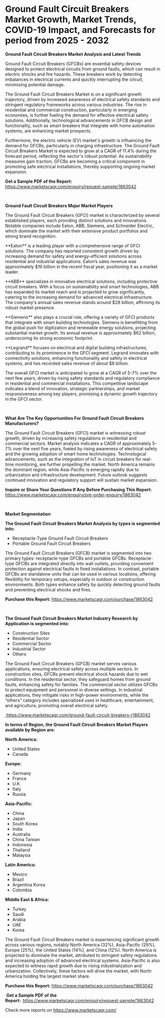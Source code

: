 <p><h1>Ground Fault Circuit Breakers Market Growth, Market Trends, COVID-19 Impact, and Forecasts for period from 2025 - 2032</h1></p><p><strong>Ground Fault Circuit Breakers Market Analysis and Latest Trends</strong></p>
<p><p>Ground Fault Circuit Breakers (GFCBs) are essential safety devices designed to protect electrical circuits from ground faults, which can result in electric shocks and fire hazards. These breakers work by detecting imbalances in electrical currents and quickly interrupting the circuit, minimizing potential damage.</p><p>The Ground Fault Circuit Breakers Market is on a significant growth trajectory, driven by increased awareness of electrical safety standards and stringent regulatory frameworks across various industries. The rise in residential and commercial construction, particularly in emerging economies, is further fueling the demand for effective electrical safety solutions. Additionally, technological advancements in GFCB design and functionality, such as smart breakers that integrate with home automation systems, are enhancing market prospects.</p><p>Furthermore, the electric vehicle (EV) market's growth is influencing the demand for GFCBs, particularly in charging infrastructure. The Ground Fault Circuit Breakers Market is expected to grow at a CAGR of 11.4% during the forecast period, reflecting the sector's robust potential. As sustainability measures gain traction, GFCBs are becoming a critical component in promoting safe electrical installations, thereby supporting ongoing market expansion.</p></p>
<p><strong>Get a Sample PDF of the Report:&nbsp;</strong> <a href="https://www.marketscagr.com/enquiry/request-sample/1863042?utm_campaign=2792&utm_medium=2&utm_source=Github&utm_content=ia&utm_term=06042025&utm_id=ground-fault-circuit-breakers">https://www.marketscagr.com/enquiry/request-sample/1863042</a></p>
<p>&nbsp;</p>
<p><strong>Ground Fault Circuit Breakers Major Market Players</strong></p>
<p><p>The Ground Fault Circuit Breakers (GFCI) market is characterized by several established players, each providing distinct solutions and innovations. Notable companies include Eaton, ABB, Siemens, and Schneider Electric, which dominate the market with their extensive product portfolios and strong brand recognition.</p><p>**Eaton** is a leading player with a comprehensive range of GFCI solutions. The company has reported consistent growth driven by increasing demand for safety and energy-efficient solutions across residential and industrial applications. Eaton’s sales revenue was approximately $19 billion in the recent fiscal year, positioning it as a market leader.</p><p>**ABB** specializes in innovative electrical solutions, including protective circuit breakers. With a focus on sustainability and smart technologies, ABB has expanded its market reach and is projected to grow significantly, catering to the increasing demand for advanced electrical infrastructure. The company's annual sales revenue stands around $28 billion, affirming its robust market presence.</p><p>**Siemens** also plays a crucial role, offering a variety of GFCI products that integrate with smart building technologies. Siemens is benefitting from the global push for digitization and renewable energy solutions, projecting substantial market growth. Its annual revenue is approximately $62 billion, underscoring its strong economic footprint.</p><p>**Legrand** focuses on electrical and digital building infrastructures, contributing to its prominence in the GFCI segment. Legrand innovates with connectivity solutions, enhancing functionality and safety in electrical systems, and has recorded sales revenue of about $8 billion.</p><p>The overall GFCI market is anticipated to grow at a CAGR of 5-7% over the next few years, driven by rising safety standards and regulatory compliance in residential and commercial installations. This competitive landscape indicates a blend of innovation, strategic partnerships, and market responsiveness among key players, promising a dynamic growth trajectory in the GFCI sector.</p></p>
<p>&nbsp;</p>
<p><strong>What Are The Key Opportunities For Ground Fault Circuit Breakers Manufacturers?</strong></p>
<p><p>The Ground Fault Circuit Breakers (GFCI) market is witnessing robust growth, driven by increasing safety regulations in residential and commercial sectors. Market analysis indicates a CAGR of approximately 5-7% over the next five years, fueled by rising awareness of electrical safety and the growing adoption of smart home technologies. Technological advancements, such as the integration of IoT in circuit breakers for real-time monitoring, are further propelling the market. North America remains the dominant region, while Asia-Pacific is emerging rapidly due to urbanization and infrastructure development. Future outlook suggests continued innovation and regulatory support will sustain market expansion.</p></p>
<p><strong>Inquire or Share Your Questions If Any Before Purchasing This Report:</strong> <a href="https://www.marketscagr.com/enquiry/pre-order-enquiry/1863042?utm_campaign=2792&utm_medium=2&utm_source=Github&utm_content=ia&utm_term=06042025&utm_id=ground-fault-circuit-breakers">https://www.marketscagr.com/enquiry/pre-order-enquiry/1863042</a></p>
<p>&nbsp;</p>
<p><strong>Market Segmentation</strong></p>
<p><strong>The Ground Fault Circuit Breakers Market Analysis by types is segmented into:</strong></p>
<p><ul><li>Receptacle-Type Ground Fault Circuit Breakers</li><li>Portable Ground Fault Circuit Breakers</li></ul></p>
<p><p>The Ground Fault Circuit Breakers (GFCB) market is segmented into two primary types: receptacle-type GFCBs and portable GFCBs. Receptacle-type GFCBs are integrated directly into wall outlets, providing convenient protection against electrical faults in fixed installations. In contrast, portable GFCBs are standalone units that can be used in various locations, offering flexibility for temporary setups, especially in outdoor or construction environments. Both types enhance safety by quickly detecting ground faults and preventing electrical shocks and fires.</p></p>
<p><strong>Purchase this Report:&nbsp;</strong><a href="https://www.marketscagr.com/purchase/1863042?utm_campaign=2792&utm_medium=2&utm_source=Github&utm_content=ia&utm_term=06042025&utm_id=ground-fault-circuit-breakers">https://www.marketscagr.com/purchase/1863042</a></p>
<p>&nbsp;</p>
<p><strong>The Ground Fault Circuit Breakers Market Industry Research by Application is segmented into:</strong></p>
<p><ul><li>Construction Sites</li><li>Residential Sector</li><li>Commercial Sector</li><li>Industrial Sector</li><li>Others</li></ul></p>
<p><p>The Ground Fault Circuit Breakers (GFCB) market serves various applications, ensuring electrical safety across multiple sectors. In construction sites, GFCBs prevent electrical shock hazards due to wet conditions. In the residential sector, they safeguard homes from ground faults, enhancing safety for families. The commercial sector utilizes GFCBs to protect equipment and personnel in diverse settings. In industrial applications, they mitigate risks in high-power environments, while the “others” category includes specialized uses in healthcare, entertainment, and agriculture, promoting overall electrical safety.</p></p>
<p><a href="https://www.marketscagr.com/ground-fault-circuit-breakers-r1863042?utm_campaign=2792&utm_medium=2&utm_source=Github&utm_content=ia&utm_term=06042025&utm_id=ground-fault-circuit-breakers">&nbsp;https://www.marketscagr.com/ground-fault-circuit-breakers-r1863042</a></p>
<p><strong>In terms of Region, the Ground Fault Circuit Breakers Market Players available by Region are:</strong></p>
<p>
    <p> <strong> North America: </strong>
        <ul>
            <li>United States</li>
            <li>Canada</li>
        </ul>
        </p> 
    <p> <strong> Europe: </strong>
        <ul>
            <li>Germany</li>
            <li>France</li>
            <li>U.K.</li>
            <li>Italy</li>
            <li>Russia</li>
        </ul>
        </p> 
    <p> <strong> Asia-Pacific: </strong>
        <ul>
            <li>China</li>
            <li>Japan</li>
            <li>South Korea</li>
            <li>India</li>
            <li>Australia</li>
            <li>China Taiwan</li>
            <li>Indonesia</li>
            <li>Thailand</li>
            <li>Malaysia</li>
        </ul>
        </p> 
    <p> <strong> Latin America: </strong>
        <ul>
            <li>Mexico</li>
            <li>Brazil</li>
            <li>Argentina Korea</li>
            <li>Colombia</li>
        </ul>
        </p> 
    <p> <strong> Middle East & Africa: </strong>
        <ul>
            <li>Turkey</li>
            <li>Saudi</li>
            <li>Arabia</li>
            <li>UAE</li>
            <li>Korea</li>
        </ul>
    </p>
    </p>
<p><p>The Ground Fault Circuit Breakers market is experiencing significant growth across various regions, notably North America (32%), Asia-Pacific (29%), Europe (25%), the United States (14%), and China (12%). North America is projected to dominate the market, attributed to stringent safety regulations and increasing adoption of advanced electrical systems. Asia-Pacific is also expected to witness rapid growth due to rising industrialization and urbanization. Collectively, these factors will drive the market, with North America holding the largest market share.</p></p>
<p><strong>Purchase this Report: </strong><a href="https://www.marketscagr.com/purchase/1863042?utm_campaign=2792&utm_medium=2&utm_source=Github&utm_content=ia&utm_term=06042025&utm_id=ground-fault-circuit-breakers">https://www.marketscagr.com/purchase/1863042</a></p>
<p>&nbsp;<strong>Get a Sample PDF of the Report:&nbsp;&nbsp;</strong><a href="https://www.marketscagr.com/enquiry/request-sample/1863042?utm_campaign=2792&utm_medium=2&utm_source=Github&utm_content=ia&utm_term=06042025&utm_id=ground-fault-circuit-breakers">https://www.marketscagr.com/enquiry/request-sample/1863042</a></p>
<p><strong></strong></p>
<p>Check more reports on <a href="https://www.marketscagr.com/?utm_campaign=2792&utm_medium=2&utm_source=Github&utm_content=ia&utm_term=06042025&utm_id=ground-fault-circuit-breakers">https://www.marketscagr.com/</a></p>